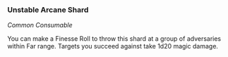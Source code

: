 ### Unstable Arcane Shard
_Common Consumable_

You can make a Finesse Roll to throw this shard at a group of adversaries within Far range. Targets you succeed against take 1d20 magic damage.
